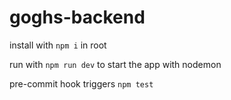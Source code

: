 # goghs-backend

install with `npm i` in root

run with `npm run dev` to start the app with nodemon

pre-commit hook triggers `npm test`
